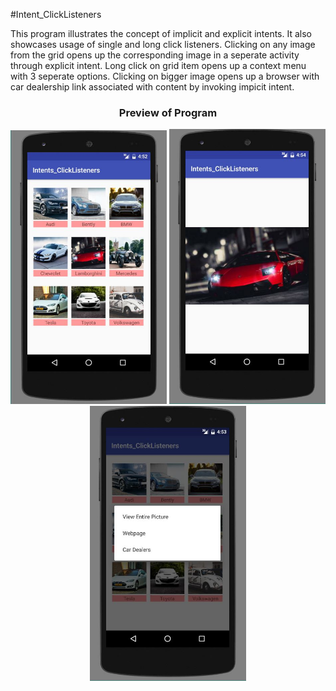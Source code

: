 #Intent_ClickListeners

This program illustrates the concept of implicit and explicit intents. It also showcases usage of single and long click listeners. Clicking on any image from the grid opens up the corresponding image in a seperate activity through explicit intent. Long click on grid item opens up a context menu with 3 seperate options. Clicking on bigger image opens up a browser with car dealership link associated with content by invoking impicit intent.

<h3 align="center">Preview of Program</h3>

<p align="center">
	<img src="Images/Main.JPG" width="250"/>
	<img src="Images/Click.JPG" width="250"/>
	<img src="Images/LongClick.JPG" width="250"/>
</p>
